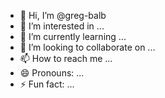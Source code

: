 - 👋 Hi, I’m @greg-balb
- 👀 I’m interested in ...
- 🌱 I’m currently learning ...
- 💞️ I’m looking to collaborate on ...
- 📫 How to reach me ...
- 😄 Pronouns: ...
- ⚡ Fun fact: ...

<!---
greg-balb/greg-balb is a ✨ special ✨ repository because its `README.md` (this file) appears on your GitHub profile.
You can click the Preview link to take a look at your changes.
--->
